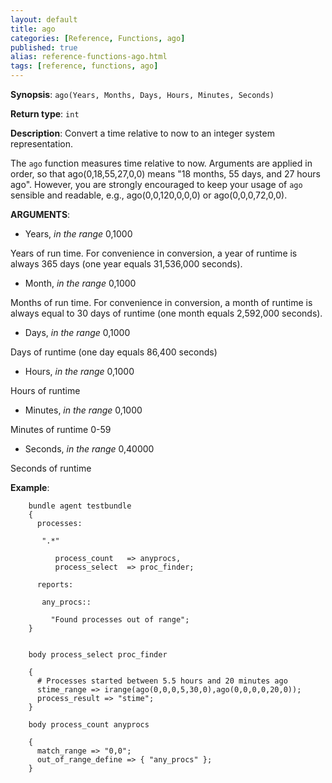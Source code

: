```yaml
---
layout: default
title: ago
categories: [Reference, Functions, ago]
published: true
alias: reference-functions-ago.html
tags: [reference, functions, ago]
---
```


**Synopsis**: `ago(Years, Months, Days, Hours, Minutes, Seconds)`

**Return type**: `int`

**Description**: Convert a time relative to now to an integer system representation.

The `ago` function measures time relative to now. Arguments are applied
in order, so that ago(0,18,55,27,0,0) means "18 months, 55 days, and 27
hours ago". However, you are strongly encouraged to keep your usage of
`ago` sensible and readable, e.g., ago(0,0,120,0,0,0) or
ago(0,0,0,72,0,0).


**ARGUMENTS**:

* Years, *in the range* 0,1000   

Years of run time. For convenience in conversion, a year of runtime is
always 365 days (one year equals 31,536,000 seconds).   

* Month, *in the range* 0,1000   

Months of run time. For convenience in conversion, a month of runtime is
always equal to 30 days of runtime (one month equals 2,592,000 seconds).

* Days, *in the range* 0,1000   

Days of runtime (one day equals 86,400 seconds)   

* Hours, *in the range* 0,1000

Hours of runtime   

* Minutes, *in the range* 0,1000

Minutes of runtime 0-59   

* Seconds, *in the range* 0,40000

Seconds of runtime

**Example**:

```cf3
    bundle agent testbundle
    {
      processes:

       ".*"

          process_count   => anyprocs,
          process_select  => proc_finder;

      reports:

       any_procs::

         "Found processes out of range";
    }


    body process_select proc_finder

    {
      # Processes started between 5.5 hours and 20 minutes ago
      stime_range => irange(ago(0,0,0,5,30,0),ago(0,0,0,0,20,0));
      process_result => "stime";
    }

    body process_count anyprocs

    {
      match_range => "0,0";
      out_of_range_define => { "any_procs" };
    }
```

